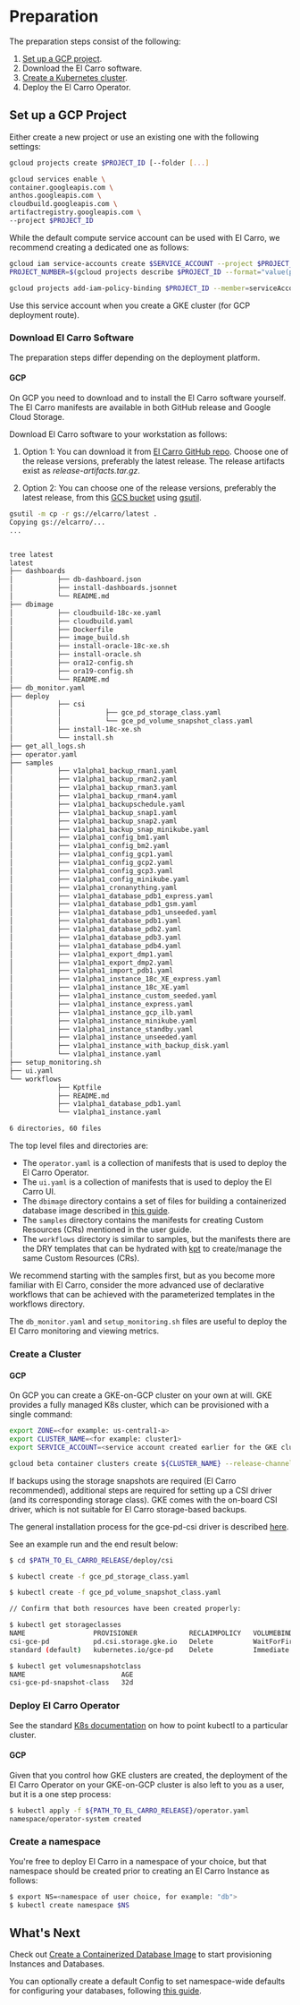 # Preparation

The preparation steps consist of the following:

1.  [Set up a GCP project](https://cloud.google.com/resource-manager/docs/creating-managing-projects).
1.  Download the El Carro software.
1.  [Create a Kubernetes cluster](https://kubernetes.io/docs/setup/).
1.  Deploy the El Carro Operator.

## Set up a GCP Project

Either create a new project or use an existing one with the following settings:

```bash
gcloud projects create $PROJECT_ID [--folder [...]

gcloud services enable \
container.googleapis.com \
anthos.googleapis.com \
cloudbuild.googleapis.com \
artifactregistry.googleapis.com \
--project $PROJECT_ID
```

While the default compute service account can be used with El Carro, we
recommend creating a dedicated one as follows:

```bash
gcloud iam service-accounts create $SERVICE_ACCOUNT --project $PROJECT_ID
PROJECT_NUMBER=$(gcloud projects describe $PROJECT_ID --format="value(projectNumber)")

gcloud projects add-iam-policy-binding $PROJECT_ID --member=serviceAccount:service-${PROJECT_NUMBER}@containerregistry.iam.gserviceaccount.com --role=roles/containerregistry.ServiceAgent
```

Use this service account when you create a GKE cluster (for GCP deployment route).

### Download El Carro Software

The preparation steps differ depending on the deployment platform.

#### GCP

On GCP you need to download and to install the El Carro software yourself. The
El Carro manifests are available in both GitHub release and Google Cloud Storage.

Download El Carro software to your workstation as follows:

1) Option 1: You can download it from [El Carro GitHub repo](https://github.com/GoogleCloudPlatform/elcarro-oracle-operator/releases).
Choose one of the release versions, preferably the latest release. The release
artifacts exist as *release-artifacts.tar.gz*.

2) Option 2: You can choose one of the release versions, preferably the latest
release, from this [GCS bucket](https://console.cloud.google.com/storage/browser/elcarro)
using [gsutil](https://cloud.google.com/storage/docs/gsutil).

```sh
gsutil -m cp -r gs://elcarro/latest .
Copying gs://elcarro/...
...


tree latest
latest
├── dashboards
│           ├── db-dashboard.json
│           ├── install-dashboards.jsonnet
│           └── README.md
├── dbimage
│           ├── cloudbuild-18c-xe.yaml
│           ├── cloudbuild.yaml
│           ├── Dockerfile
│           ├── image_build.sh
│           ├── install-oracle-18c-xe.sh
│           ├── install-oracle.sh
│           ├── ora12-config.sh
│           ├── ora19-config.sh
│           └── README.md
├── db_monitor.yaml
├── deploy
│           ├── csi
│           │           ├── gce_pd_storage_class.yaml
│           │           └── gce_pd_volume_snapshot_class.yaml
│           ├── install-18c-xe.sh
│           └── install.sh
├── get_all_logs.sh
├── operator.yaml
├── samples
│           ├── v1alpha1_backup_rman1.yaml
│           ├── v1alpha1_backup_rman2.yaml
│           ├── v1alpha1_backup_rman3.yaml
│           ├── v1alpha1_backup_rman4.yaml
│           ├── v1alpha1_backupschedule.yaml
│           ├── v1alpha1_backup_snap1.yaml
│           ├── v1alpha1_backup_snap2.yaml
│           ├── v1alpha1_backup_snap_minikube.yaml
│           ├── v1alpha1_config_bm1.yaml
│           ├── v1alpha1_config_bm2.yaml
│           ├── v1alpha1_config_gcp1.yaml
│           ├── v1alpha1_config_gcp2.yaml
│           ├── v1alpha1_config_gcp3.yaml
│           ├── v1alpha1_config_minikube.yaml
│           ├── v1alpha1_cronanything.yaml
│           ├── v1alpha1_database_pdb1_express.yaml
│           ├── v1alpha1_database_pdb1_gsm.yaml
│           ├── v1alpha1_database_pdb1_unseeded.yaml
│           ├── v1alpha1_database_pdb1.yaml
│           ├── v1alpha1_database_pdb2.yaml
│           ├── v1alpha1_database_pdb3.yaml
│           ├── v1alpha1_database_pdb4.yaml
│           ├── v1alpha1_export_dmp1.yaml
│           ├── v1alpha1_export_dmp2.yaml
│           ├── v1alpha1_import_pdb1.yaml
│           ├── v1alpha1_instance_18c_XE_express.yaml
│           ├── v1alpha1_instance_18c_XE.yaml
│           ├── v1alpha1_instance_custom_seeded.yaml
│           ├── v1alpha1_instance_express.yaml
│           ├── v1alpha1_instance_gcp_ilb.yaml
│           ├── v1alpha1_instance_minikube.yaml
│           ├── v1alpha1_instance_standby.yaml
│           ├── v1alpha1_instance_unseeded.yaml
│           ├── v1alpha1_instance_with_backup_disk.yaml
│           └── v1alpha1_instance.yaml
├── setup_monitoring.sh
├── ui.yaml
└── workflows
            ├── Kptfile
            ├── README.md
            ├── v1alpha1_database_pdb1.yaml
            └── v1alpha1_instance.yaml

6 directories, 60 files
```


The top level files and directories are:

* The `operator.yaml` is a collection of manifests that is used to deploy the El Carro Operator.
* The `ui.yaml` is a collection of manifests that is used to deploy the El
  Carro UI.
* The `dbimage` directory contains a set of files for building a containerized
  database image described in [this guide](provision/image.md).
* The `samples` directory contains the manifests for creating Custom Resources
  (CRs) mentioned in the user guide.
* The `workflows` directory is similar to samples, but the manifests there are the
  DRY templates that can be hydrated with
  [kpt](https://googlecontainertools.github.io/kpt/) to create/manage the same
  Custom Resources (CRs).

We recommend starting with the samples first, but as you become more familiar
with El Carro, consider the more advanced use of declarative workflows that can
be achieved with the parameterized templates in the workflows directory.

The `db_monitor.yaml` and `setup_monitoring.sh` files are useful to
deploy the El Carro monitoring and viewing metrics.

### Create a Cluster

#### GCP

On GCP you can create a GKE-on-GCP cluster on your own at will. GKE provides a
fully managed K8s cluster, which can be provisioned with a single command:

```sh
export ZONE=<for example: us-central1-a>
export CLUSTER_NAME=<for example: cluster1>
export SERVICE_ACCOUNT=<service account created earlier for the GKE cluster>

gcloud beta container clusters create ${CLUSTER_NAME} --release-channel rapid --machine-type=n1-standard-4 --num-nodes 2 --zone ${ZONE} --project ${PROJECT_ID} --scopes gke-default,compute-rw,cloud-platform,https://www.googleapis.com/auth/dataaccessauditlogging --service-account ${SERVICE_ACCOUNT} --addons GcePersistentDiskCsiDriver
```

If backups using the storage snapshots are required (El Carro recommended),
additional steps are required for setting up a CSI driver (and its corresponding
storage class). GKE comes with the on-board CSI driver, which is not suitable
for El Carro storage-based backups.

The general installation process for the gce-pd-csi driver is described
[here](https://github.com/kubernetes-sigs/gcp-compute-persistent-disk-csi-driver/blob/master/docs/kubernetes/user-guides/driver-install.md).

See an example run and the end result below:

```sh
$ cd $PATH_TO_EL_CARRO_RELEASE/deploy/csi

$ kubectl create -f gce_pd_storage_class.yaml

$ kubectl create -f gce_pd_volume_snapshot_class.yaml

// Confirm that both resources have been created properly:

$ kubectl get storageclasses
NAME                 PROVISIONER             RECLAIMPOLICY   VOLUMEBINDINGMODE      ALLOWVOLUMEEXPANSION   AGE
csi-gce-pd           pd.csi.storage.gke.io   Delete          WaitForFirstConsumer   false                  30d
standard (default)   kubernetes.io/gce-pd    Delete          Immediate              true                   30d

$ kubectl get volumesnapshotclass
NAME                        AGE
csi-gce-pd-snapshot-class   32d
```

### Deploy El Carro Operator

See the standard [K8s documentation](https://kubernetes.io/docs/tasks/access-application-cluster/configure-access-multiple-clusters/)
on how to point kubectl to a particular cluster.

#### GCP

Given that you control how GKE clusters are created, the deployment of the
El Carro Operator on your GKE-on-GCP cluster is also left to you as a user,
but it is a one step process:

```sh
$ kubectl apply -f ${PATH_TO_EL_CARRO_RELEASE}/operator.yaml
namespace/operator-system created
```

### Create a namespace

You're free to deploy El Carro in a namespace of your choice, but that
namespace should be created prior to creating an El Carro Instance as follows:

```sh
$ export NS=<namespace of user choice, for example: "db">
$ kubectl create namespace $NS
```

## What's Next
Check out [Create a Containerized Database Image](provision/image.md) to
start provisioning Instances and Databases.

You can optionally create a default Config to set namespace-wide defaults for
configuring your databases, following
[this guide](provision/config.md).
